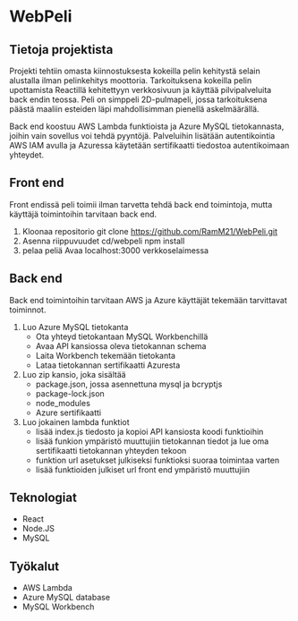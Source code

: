 # WebPeli
## Tietoja projektista
Projekti tehtiin omasta kiinnostuksesta kokeilla pelin kehitystä selain alustalla ilman pelinkehitys moottoria.
Tarkoituksena kokeilla pelin upottamista Reactillä kehitettyyn verkkosivuun ja käyttää pilvipalveluita back endin teossa.
Peli on simppeli 2D-pulmapeli, jossa tarkoituksena päästä maaliin esteiden läpi mahdollisimman pienellä askelmäärällä.

Back end koostuu AWS Lambda funktioista ja Azure MySQL tietokannasta, joihin vain sovellus voi tehdä pyyntöjä.
Palveluihin lisätään autentikointia AWS IAM avulla ja Azuressa käytetään sertifikaatti tiedostoa autentikoimaan yhteydet.

## Front end
Front endissä peli toimii ilman tarvetta tehdä back end toimintoja, mutta käyttäjä toimintoihin tarvitaan back end.

1. Kloonaa repositorio
   git clone https://github.com/RamM21/WebPeli.git
2. Asenna riippuvuudet
   cd/webpeli
   npm install
3. pelaa peliä
   Avaa localhost:3000 verkkoselaimessa

## Back end
Back end toimintoihin tarvitaan AWS ja Azure käyttäjät tekemään tarvittavat toiminnot.
1. Luo Azure MySQL tietokanta
   - Ota yhteyd tietokantaan MySQL Workbenchillä
   - Avaa API kansiossa oleva tietokannan schema
   - Laita Workbench tekemään tietokanta
   - Lataa tietokannan sertifikaatti Azuresta
2. Luo zip kansio, joka sisältää
   - package.json, jossa asennettuna mysql ja bcryptjs
   - package-lock.json
   - node_modules
   - Azure sertifikaatti
3. Luo jokainen lambda funktiot
   - lisää index.js tiedosto ja kopioi API kansiosta koodi funktioihin
   - lisää funkion ympäristö muuttujiin tietokannan tiedot ja lue oma sertifikaatti tietokannan yhteyden tekoon
   - funktion url asetukset julkiseksi funktioksi suoraa toimintaa varten
   - lisää funktioiden julkiset url front end ympäristö muuttujiin
   
## Teknologiat
- React
- Node.JS
- MySQL

## Työkalut
- AWS Lambda
- Azure MySQL database
- MySQL Workbench


